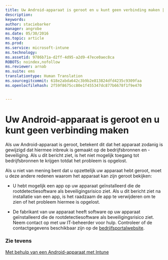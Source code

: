 ```yaml
---
title: Uw Android-apparaat is geroot en u kunt geen verbinding maken | Microsoft Intune
description: 
keywords: 
author: staciebarker
manager: angrobe
ms.date: 05/30/2016
ms.topic: article
ms.prod: 
ms.service: microsoft-intune
ms.technology: 
ms.assetid: 9786b71a-d2ff-4d95-a2d9-47ece0aec8ca
ROBOTS: noindex,nofollow
ms.reviewer: arnab
ms.suite: ems
translationtype: Human Translation
ms.sourcegitcommit: 618e2abda642c3b9b2e813824dfd4235c9309faa
ms.openlocfilehash: 2f59f8675cc80e1f455347dc877b6678f1f9e470


---
```



# Uw Android-apparaat is geroot en u kunt geen verbinding maken

Als uw Android-apparaat is geroot, betekent dit dat het apparaat zodanig is gewijzigd dat hiermee inbreuk is gemaakt op de bedrijfsbronnen en -beveiliging. Als u dit bericht ziet, is het niet mogelijk toegang tot bedrijfsbronnen te krijgen totdat het probleem is opgelost.

Als u niet van mening bent dat u opzettelijk uw apparaat hebt geroot, moet u deze andere redenen waarom het apparaat kan zijn geroot bekijken:

- U hebt mogelijk een app op uw apparaat geïnstalleerd die de rootdetectiesoftware als beveiligingsrisico ziet. Als u dit bericht ziet na installatie van een app, is het raadzaam de app te verwijderen om te zien of het probleem hiermee is opgelost.

- De fabrikant van uw apparaat heeft software op uw apparaat geïnstalleerd die de rootdetectiesoftware als beveiligingsrisico ziet. Neem contact op met uw IT-beheerder voor hulp. Controleer of de contactgegevens beschikbaar zijn op de [bedrjifsportalwebsite](http://portal.manage.microsoft.com).


### Zie tevens
[Met behulp van een Android-apparaat met Intune](using-your-android-device-with-intune.md)



<!--HONumber=Jul16_HO4-->


